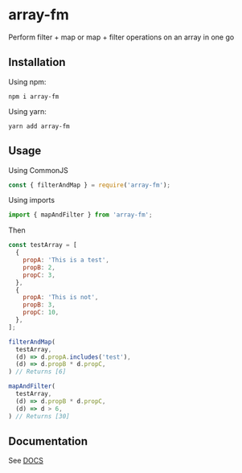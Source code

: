 # array-fm

Perform filter + map or map + filter operations on an array in one go

## Installation

Using npm:

`npm i array-fm`

Using yarn:

`yarn add array-fm`

## Usage

Using CommonJS

```javascript
const { filterAndMap } = require('array-fm');
```

Using imports

```javascript
import { mapAndFilter } from 'array-fm';
```

Then

```javascript
const testArray = [
  {
    propA: 'This is a test',
    propB: 2,
    propC: 3,
  },
  {
    propA: 'This is not',
    propB: 3,
    propC: 10,
  },
];

filterAndMap(
  testArray,
  (d) => d.propA.includes('test'),
  (d) => d.propB * d.propC,
) // Returns [6]

mapAndFilter(
  testArray,
  (d) => d.propB * d.propC,
  (d) => d > 6,
) // Returns [30]
```

## Documentation

See [DOCS](./docs/modules.md)

